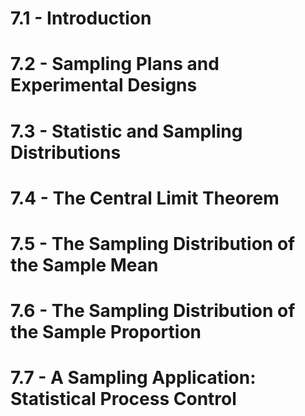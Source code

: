 # 7.1 - Introduction
# 7.2 - Sampling Plans and Experimental Designs

# 7.3 - Statistic and Sampling Distributions
# 7.4 - The Central Limit Theorem
# 7.5 - The Sampling Distribution of the Sample Mean
# 7.6 - The Sampling Distribution of the Sample Proportion
# 7.7 - A Sampling Application: Statistical Process Control